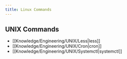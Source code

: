 ```yaml
---
title: Linux Commands
---
```


## UNIX Commands
- [[Knowledge/Engineering/UNIX/Less|less]]
- [[Knowledge/Engineering/UNIX/Cron|cron]]
- [[Knowledge/Engineering/UNIX/Systemctl|systemctl]]
